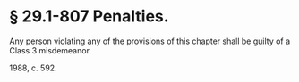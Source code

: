 # § 29.1-807 Penalties.

<p>Any person violating any of the provisions of this chapter shall be guilty of a Class 3 misdemeanor.</p><p>1988, c. 592.</p>